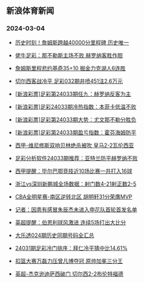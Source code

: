 ## 新浪体育新闻 
### 2024-03-04

+ [历史时刻！詹姆斯跨越40000分里程碑 历史唯一](https://sports.sina.com.cn/basketball/nba/2024-03-03/doc-inakzfyq2217707.shtml)

+ [佬牛足彩：那不勒斯主场不败 赫罗纳客胜作胆](https://sports.sina.com.cn/l/2024-03-03/doc-inakyzsq5561766.shtml)

+ [詹姆斯里程悲约基奇35+10 掘金力克湖人6连胜](https://sports.sina.com.cn/basketball/nba/2024-03-03/doc-inakzfyt2132011.shtml)

+ [切尔西客战冷平 足彩032期井喷451注2.6万元](https://sports.sina.com.cn/l/2024-03-03/doc-inakyvku2458404.shtml)

+ [[新浪彩票]足彩第24033期任九：赫罗纳反客为主](https://sports.sina.com.cn/l/2024-03-03/doc-inakyvku2458908.shtml)

+ [[新浪彩票]足彩24033期冷热指数：本菲卡低温不败](https://sports.sina.com.cn/l/2024-03-03/doc-inakyvks5682102.shtml)

+ [[新浪彩票]足彩第24033期大势：尤文那不勒分胜负](https://sports.sina.com.cn/l/2024-03-03/doc-inakyvkn8468993.shtml)

+ [[新浪彩票]足彩第24033期盈亏指数：霍芬海姆防平](https://sports.sina.com.cn/l/2024-03-03/doc-inakyvku2459207.shtml)

+ [西甲-维尼修斯双响贝林绝杀被吹 皇马2-2瓦伦西亚](https://sports.sina.com.cn/g/laliga/2024-03-03/doc-inakyzsq5555738.shtml)

+ [足彩分析软件24033期推荐：亚特兰防平赫罗纳不败](https://sports.sina.com.cn/l/2024-03-03/doc-inakyvkn8469792.shtml)

+ [西甲提醒：毕尔巴鄂竞技近10场比赛一共打入16球](https://sports.sina.com.cn/l/2024-03-03/doc-inakzfyt2129495.shtml)

+ [浙江vs深圳新鹏城全场数据：射门数4-21射正数2-5](https://sports.sina.com.cn/china/j/2024-03-03/doc-inamaini1994588.shtml)

+ [CBA全明星赛-南区逆转北区 胡明轩31分荣膺MVP](https://sports.sina.com.cn/basketball/cba/2024-03-03/doc-inamaini1992104.shtml)

+ [记者：因患有感冒朱辰杰未进入申花队首轮首发名单](https://sports.sina.com.cn/china/j/2024-03-03/doc-inamacee5914802.shtml)

+ [英超提醒：伯恩利球风激进 连续5场打出大比分](https://sports.sina.com.cn/l/2024-03-03/doc-inakzfyn5450075.shtml)

+ [大乐透024期历史同期号码全汇总](https://sports.sina.com.cn/l/2024-03-03/doc-inakznhk5340222.shtml)

+ [24031期足彩冷门排序：拜仁冷平猜中比14.61%](https://sports.sina.com.cn/l/2024-03-03/doc-inakzfyq6360007.shtml)

+ [扣篮大赛万磊力压曾凡博夺冠 原帅加冕三分王](https://sports.sina.com.cn/basketball/cba/2024-03-03/doc-inamacei1700936.shtml)

+ [英超-杰克逊迪萨西破门 切尔西2-2布伦特福德](https://sports.sina.com.cn/g/pl/2024-03-03/doc-inakyzsq5557251.shtml)

